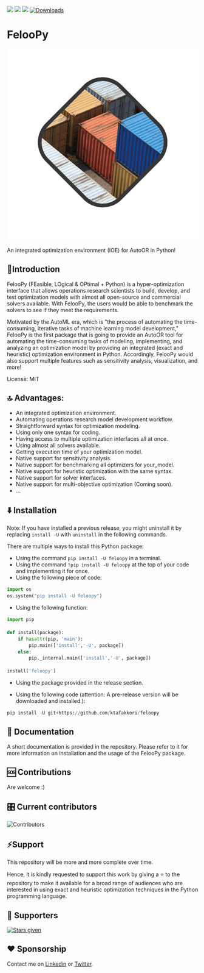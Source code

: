![](https://img.shields.io/github/stars/ktafakkori/feloopy?style=social)
![](https://img.shields.io/github/languages/code-size/ktafakkori/feloopy?style=social)
![](https://hitcounter.pythonanywhere.com/count/tag.svg?url=https://github.com/ktafakkori/feloopy/)
[![Downloads](https://static.pepy.tech/personalized-badge/feloopy?period=total&units=international_system&left_color=black&right_color=blue&left_text=Downloads)](https://pepy.tech/project/feloopy)

# FelooPy

<p align="center">
  <img src="images/feloopy.gif" 
    />
</p>

An integrated optimization environment (IOE) for AutoOR in Python!

## 🐍Introduction

FelooPy (FEasible, LOgical & OPtimal + Python) is a hyper-optimization interface that allows operations research scientists to build, develop, and test optimization models with almost all open-source and commercial solvers available. With FelooPy, the users would be able to benchmark the solvers to see if they meet the requirements.

Motivated by the AutoML era, which is "the process of automating the time-consuming, iterative tasks of machine learning model development," FelooPy is the first package that is going to provide an AutoOR tool for automating the time-consuming tasks of modeling, implementing, and analyzing an optimization model by providing an integrated (exact and heuristic) optimization environment in Python. Accordingly, FelooPy would also support multiple features such as sensitivity analysis, visualization, and more!

License: MIT

## 🔝 Advantages:

- An integrated optimization environment.
- Automating operations research model development workflow.
- Straightforward syntax for optimization modeling.
- Using only one syntax for coding.
- Having access to multiple optimization interfaces all at once.
- Using almost all solvers available.
- Getting execution time of your optimization model.
- Native support for sensitivity analysis.
- Native support for benchmarking all optimizers for your_model.
- Native support for heuristic optimization with the same syntax.
- Native support for solver interfaces.
- Native support for multi-objective optimization (Coming soon).
- ...

## ⬇️ Installation
Note: If you have installed a previous release, you might uninstall it by replacing `install -U` with `uninstall` in the following commands.

There are multiple ways to install this Python package:

- Using the command `pip install -U feloopy` in a terminal.
- Using the command `!pip install -U feloopy` at the top of your code and implementing it for once.
- Using the following piece of code:

```python
import os
os.system("pip install -U feloopy")
```

- Using the following function:

```python
import pip

def install(package):
    if hasattr(pip, 'main'):
        pip.main(['install','-U', package])
    else:
        pip._internal.main(['install','-U', package])

install('feloopy')
```

- Using the package provided in the release section.

- Using the following code (attention: A pre-release version will be downloaded and installed.):

```python
pip install -U git+https://github.com/ktafakkori/feloopy
```

## 📄 Documentation

A short documentation is provided in the repository. Please refer to it for more information on installation and the usage of the FelooPy package. 

## 🆘 Contributions

Are welcome :)

## 🎛️ Current contributors

![Contributors](https://contrib.rocks/image?repo=ktafakkori/feloopy)

## ⚡Support

This repository will be more and more complete over time.

Hence, it is kindly requested to support this work by giving a ⭐ to the repository to make it available for a broad range of audiences who are interested in using exact and heuristic optimization techniques in the Python programming language.

## 💫 Supporters

[![Stars given](https://reporoster.com/stars/dark/ktafakkori/feloopy)](https://github.com/ktafakkori/feloopy/stargazers)

## ❤️ Sponsorship

Contact me on [Linkedin][2] or [Twitter][1].

[1]: https://twitter.com/ktafakkori
[2]: https://www.linkedin.com/in/keivan-tafakkori/
